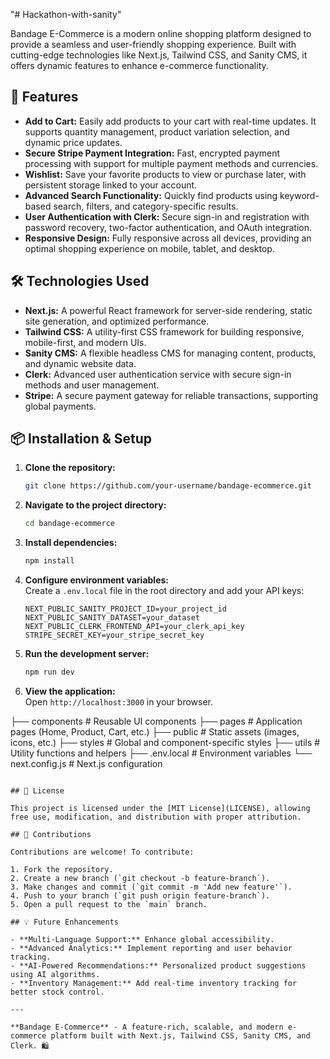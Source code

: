 

"# Hackathon-with-sanity" 

Bandage E-Commerce is a modern online shopping platform designed to provide a seamless and user-friendly shopping experience. Built with cutting-edge technologies like Next.js, Tailwind CSS, and Sanity CMS, it offers dynamic features to enhance e-commerce functionality.

## 🚀 Features

- **Add to Cart:** Easily add products to your cart with real-time updates. It supports quantity management, product variation selection, and dynamic price updates.
- **Secure Stripe Payment Integration:** Fast, encrypted payment processing with support for multiple payment methods and currencies.
- **Wishlist:** Save your favorite products to view or purchase later, with persistent storage linked to your account.
- **Advanced Search Functionality:** Quickly find products using keyword-based search, filters, and category-specific results.
- **User Authentication with Clerk:** Secure sign-in and registration with password recovery, two-factor authentication, and OAuth integration.
- **Responsive Design:** Fully responsive across all devices, providing an optimal shopping experience on mobile, tablet, and desktop.

## 🛠️ Technologies Used

- **Next.js:** A powerful React framework for server-side rendering, static site generation, and optimized performance.
- **Tailwind CSS:** A utility-first CSS framework for building responsive, mobile-first, and modern UIs.
- **Sanity CMS:** A flexible headless CMS for managing content, products, and dynamic website data.
- **Clerk:** Advanced user authentication service with secure sign-in methods and user management.
- **Stripe:** A secure payment gateway for reliable transactions, supporting global payments.

## 📦 Installation & Setup

1. **Clone the repository:**  
   ```bash
   git clone https://github.com/your-username/bandage-ecommerce.git
   ```

2. **Navigate to the project directory:**  
   ```bash
   cd bandage-ecommerce
   ```

3. **Install dependencies:**  
   ```bash
   npm install
   ```

4. **Configure environment variables:**  
   Create a `.env.local` file in the root directory and add your API keys:
   ```env
   NEXT_PUBLIC_SANITY_PROJECT_ID=your_project_id
   NEXT_PUBLIC_SANITY_DATASET=your_dataset
   NEXT_PUBLIC_CLERK_FRONTEND_API=your_clerk_api_key
   STRIPE_SECRET_KEY=your_stripe_secret_key
   ```

5. **Run the development server:**  
   ```bash
   npm run dev
   ```

6. **View the application:**  
   Open `http://localhost:3000` in your browser.


├── components        # Reusable UI components
├── pages             # Application pages (Home, Product, Cart, etc.)
├── public            # Static assets (images, icons, etc.)
├── styles            # Global and component-specific styles
├── utils             # Utility functions and helpers
├── .env.local        # Environment variables
└── next.config.js    # Next.js configuration
```

## 📄 License

This project is licensed under the [MIT License](LICENSE), allowing free use, modification, and distribution with proper attribution.

## 🙌 Contributions

Contributions are welcome! To contribute:

1. Fork the repository.
2. Create a new branch (`git checkout -b feature-branch`).
3. Make changes and commit (`git commit -m 'Add new feature'`).
4. Push to your branch (`git push origin feature-branch`).
5. Open a pull request to the `main` branch.

## 💡 Future Enhancements

- **Multi-Language Support:** Enhance global accessibility.
- **Advanced Analytics:** Implement reporting and user behavior tracking.
- **AI-Powered Recommendations:** Personalized product suggestions using AI algorithms.
- **Inventory Management:** Add real-time inventory tracking for better stock control.

---

**Bandage E-Commerce** - A feature-rich, scalable, and modern e-commerce platform built with Next.js, Tailwind CSS, Sanity CMS, and Clerk. 🛍️

